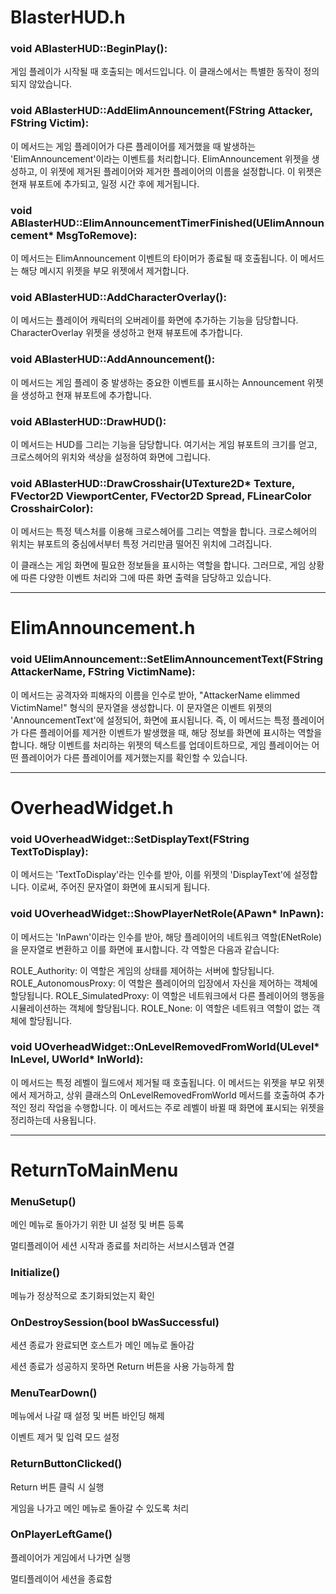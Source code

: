 # BlasterHUD.h

### void ABlasterHUD::BeginPlay(): 
게임 플레이가 시작될 때 호출되는 메서드입니다. 이 클래스에서는 특별한 동작이 정의되지 않았습니다.

### void ABlasterHUD::AddElimAnnouncement(FString Attacker, FString Victim): 
이 메서드는 게임 플레이어가 다른 플레이어를 제거했을 때 발생하는 'ElimAnnouncement'이라는 이벤트를 처리합니다. ElimAnnouncement 위젯을 생성하고, 이 위젯에 제거된 플레이어와 제거한 플레이어의 이름을 설정합니다. 이 위젯은 현재 뷰포트에 추가되고, 일정 시간 후에 제거됩니다.

### void ABlasterHUD::ElimAnnouncementTimerFinished(UElimAnnouncement* MsgToRemove): 
이 메서드는 ElimAnnouncement 이벤트의 타이머가 종료될 때 호출됩니다. 이 메서드는 해당 메시지 위젯을 부모 위젯에서 제거합니다.

### void ABlasterHUD::AddCharacterOverlay():
이 메서드는 플레이어 캐릭터의 오버레이를 화면에 추가하는 기능을 담당합니다. CharacterOverlay 위젯을 생성하고 현재 뷰포트에 추가합니다.

### void ABlasterHUD::AddAnnouncement(): 
이 메서드는 게임 플레이 중 발생하는 중요한 이벤트를 표시하는 Announcement 위젯을 생성하고 현재 뷰포트에 추가합니다.

### void ABlasterHUD::DrawHUD(): 
이 메서드는 HUD를 그리는 기능을 담당합니다. 여기서는 게임 뷰포트의 크기를 얻고, 크로스헤어의 위치와 색상을 설정하여 화면에 그립니다.

### void ABlasterHUD::DrawCrosshair(UTexture2D* Texture, FVector2D ViewportCenter, FVector2D Spread, FLinearColor CrosshairColor): 
이 메서드는 특정 텍스처를 이용해 크로스헤어를 그리는 역할을 합니다. 크로스헤어의 위치는 뷰포트의 중심에서부터 특정 거리만큼 떨어진 위치에 그려집니다.

이 클래스는 게임 화면에 필요한 정보들을 표시하는 역할을 합니다. 그러므로, 게임 상황에 따른 다양한 이벤트 처리와 그에 따른 화면 출력을 담당하고 있습니다.

---

# ElimAnnouncement.h

### void UElimAnnouncement::SetElimAnnouncementText(FString AttackerName, FString VictimName): 
이 메서드는 공격자와 피해자의 이름을 인수로 받아, "AttackerName elimmed VictimName!" 형식의 문자열을 생성합니다. 이 문자열은 이벤트 위젯의 'AnnouncementText'에 설정되어, 화면에 표시됩니다.
즉, 이 메서드는 특정 플레이어가 다른 플레이어를 제거한 이벤트가 발생했을 때, 해당 정보를 화면에 표시하는 역할을 합니다. 해당 이벤트를 처리하는 위젯의 텍스트를 업데이트하므로, 게임 플레이어는 어떤 플레이어가 다른 플레이어를 제거했는지를 확인할 수 있습니다.

---

# OverheadWidget.h

### void UOverheadWidget::SetDisplayText(FString TextToDisplay): 
이 메서드는 'TextToDisplay'라는 인수를 받아, 이를 위젯의 'DisplayText'에 설정합니다. 이로써, 주어진 문자열이 화면에 표시되게 됩니다.

### void UOverheadWidget::ShowPlayerNetRole(APawn* InPawn): 
이 메서드는 'InPawn'이라는 인수를 받아, 해당 플레이어의 네트워크 역할(ENetRole)을 문자열로 변환하고 이를 화면에 표시합니다. 각 역할은 다음과 같습니다:

ROLE_Authority: 이 역할은 게임의 상태를 제어하는 서버에 할당됩니다.
ROLE_AutonomousProxy: 이 역할은 플레이어의 입장에서 자신을 제어하는 객체에 할당됩니다.
ROLE_SimulatedProxy: 이 역할은 네트워크에서 다른 플레이어의 행동을 시뮬레이션하는 객체에 할당됩니다.
ROLE_None: 이 역할은 네트워크 역할이 없는 객체에 할당됩니다.

### void UOverheadWidget::OnLevelRemovedFromWorld(ULevel* InLevel, UWorld* InWorld): 
이 메서드는 특정 레벨이 월드에서 제거될 때 호출됩니다. 이 메서드는 위젯을 부모 위젯에서 제거하고, 상위 클래스의 OnLevelRemovedFromWorld 메서드를 호출하여 추가적인 정리 작업을 수행합니다. 이 메서드는 주로 레벨이 바뀔 때 화면에 표시되는 위젯을 정리하는데 사용됩니다.

---

# ReturnToMainMenu

### MenuSetup()

메인 메뉴로 돌아가기 위한 UI 설정 및 버튼 등록

멀티플레이어 세션 시작과 종료를 처리하는 서브시스템과 연결


### Initialize()

메뉴가 정상적으로 초기화되었는지 확인


### OnDestroySession(bool bWasSuccessful)

세션 종료가 완료되면 호스트가 메인 메뉴로 돌아감

세션 종료가 성공하지 못하면 Return 버튼을 사용 가능하게 함


### MenuTearDown()

메뉴에서 나갈 때 설정 및 버튼 바인딩 해제

이벤트 제거 및 입력 모드 설정


### ReturnButtonClicked()

Return 버튼 클릭 시 실행

게임을 나가고 메인 메뉴로 돌아갈 수 있도록 처리


### OnPlayerLeftGame()

플레이어가 게임에서 나가면 실행

멀티플레이어 세션을 종료함
